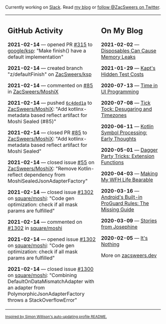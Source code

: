 Currently working on [Slack](https://slack.com/). Read [my blog](https://zacsweers.dev/) or [follow @ZacSweers on Twitter](https://twitter.com/ZacSweers).

<table><tr><td valign="top" width="60%">

## GitHub Activity
<!-- githubActivity starts -->
**2021-02-14** — opened PR [#315](https://api.github.com/repos/google/ksp/pulls/315) to [google/ksp](https://api.github.com/repos/google/ksp): "Make finish() have a default implementation"

**2021-02-14** — created branch "z/defaultFinish" on [ZacSweers/ksp](https://api.github.com/repos/ZacSweers/ksp)

**2021-02-14** — commented on [#85](https://github.com/ZacSweers/MoshiX/pull/85#issuecomment-778827326) in [ZacSweers/MoshiX](https://api.github.com/repos/ZacSweers/MoshiX)

**2021-02-14** — pushed [`6c4ded1a`](https://github.com/ZacSweers/MoshiX/commit/6c4ded1ad6cf129a6bde11dbeabf409a5d763c34) to [ZacSweers/MoshiX](https://api.github.com/repos/ZacSweers/MoshiX): "Add kotlinx-metadata based reflect artifact for Moshi Sealed (#85)"

**2021-02-14** — closed PR [#85](https://api.github.com/repos/ZacSweers/MoshiX/pulls/85) to [ZacSweers/MoshiX](https://api.github.com/repos/ZacSweers/MoshiX): "Add kotlinx-metadata based reflect artifact for Moshi Sealed"

**2021-02-14** — closed issue [#55](https://api.github.com/repos/ZacSweers/MoshiX/issues/55) on [ZacSweers/MoshiX](https://api.github.com/repos/ZacSweers/MoshiX): "Remove Kotlin-reflect dependency from MoshiSealedJsonAdapterFactory"

**2021-02-14** — closed issue [#1302](https://api.github.com/repos/square/moshi/issues/1302) on [square/moshi](https://api.github.com/repos/square/moshi): "Code gen optimization: check if all mask params are fulfilled"

**2021-02-14** — commented on [#1302](https://github.com/square/moshi/issues/1302#issuecomment-778755582) in [square/moshi](https://api.github.com/repos/square/moshi)

**2021-02-14** — opened issue [#1302](https://api.github.com/repos/square/moshi/issues/1302) on [square/moshi](https://api.github.com/repos/square/moshi): "Code gen optimization: check if all mask params are fulfilled"

**2021-02-14** — closed issue [#1300](https://api.github.com/repos/square/moshi/issues/1300) on [square/moshi](https://api.github.com/repos/square/moshi): "Combining DefaultOnDataMismatchAdapter with an adapter from PolymorphicJsonAdapterFactory throws a StackOverflowError"
<!-- githubActivity ends -->
</td><td valign="top" width="40%">

## On My Blog
<!-- blog starts -->
**2021-02-02** — [Disposables Can Cause Memory Leaks](https://www.zacsweers.dev/disposables-can-cause-memory-leaks/)

**2021-01-29** — [Kapt's Hidden Test Costs](https://www.zacsweers.dev/kapts-hidden-test-costs/)

**2020-07-13** — [Time in UI Programming](https://www.zacsweers.dev/time-in-ui/)

**2020-07-08** — [Tick Tock: Desugaring and Timezones](https://www.zacsweers.dev/ticktock-desugaring-timezones/)

**2020-06-11** — [Kotlin Symbol Processing: Early Thoughts](https://www.zacsweers.dev/kotlin-symbol-processor-early-thoughts/)

**2020-05-01** — [Dagger Party Tricks: Extension Functions](https://www.zacsweers.dev/dagger-party-tricks-extension-functions/)

**2020-04-03** — [Making My WFH Life Bearable](https://www.zacsweers.dev/making-wfh-life-bearable/)

**2020-03-16** — [Android's Built-in ProGuard Rules: The Missing Guide](https://www.zacsweers.dev/android-proguard-rules/)

**2020-03-09** — [Stories from Josephine](https://www.zacsweers.dev/stories-from-josephine/)

**2020-02-05** — [It's Nothing](https://www.zacsweers.dev/its-nothing/)
<!-- blog ends -->
More on [zacsweers.dev](https://zacsweers.dev/)
</td></tr></table>

<sub><a href="https://simonwillison.net/2020/Jul/10/self-updating-profile-readme/">Inspired by Simon Willison's auto-updating profile README.</a></sub>